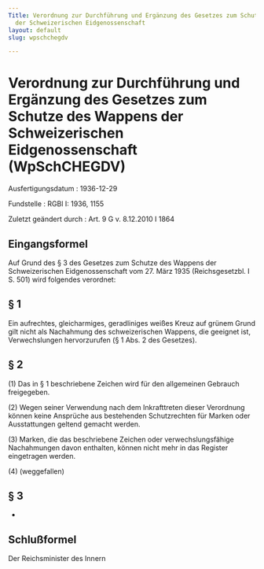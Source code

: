```yaml
---
Title: Verordnung zur Durchführung und Ergänzung des Gesetzes zum Schutze des Wappens
  der Schweizerischen Eidgenossenschaft
layout: default
slug: wpschchegdv

---
```


# Verordnung zur Durchführung und Ergänzung des Gesetzes zum Schutze des Wappens der Schweizerischen Eidgenossenschaft (WpSchCHEGDV)

Ausfertigungsdatum
:   1936-12-29

Fundstelle
:   RGBl I: 1936, 1155

Zuletzt geändert durch
:   Art. 9 G v. 8.12.2010 I 1864


## Eingangsformel

Auf Grund des § 3 des Gesetzes zum Schutze des Wappens der
Schweizerischen Eidgenossenschaft vom 27. März 1935 (Reichsgesetzbl. I
S. 501) wird folgendes verordnet:


## § 1

Ein aufrechtes, gleicharmiges, geradliniges weißes Kreuz auf grünem
Grund gilt nicht als Nachahmung des schweizerischen Wappens, die
geeignet ist, Verwechslungen hervorzurufen (§ 1 Abs. 2 des Gesetzes).


## § 2

(1) Das in § 1 beschriebene Zeichen wird für den allgemeinen Gebrauch
freigegeben.

(2) Wegen seiner Verwendung nach dem Inkrafttreten dieser Verordnung
können keine Ansprüche aus bestehenden Schutzrechten für Marken oder
Ausstattungen geltend gemacht werden.

(3) Marken, die das beschriebene Zeichen oder verwechslungsfähige
Nachahmungen davon enthalten, können nicht mehr in das Register
eingetragen werden.

(4) (weggefallen)


## § 3

-


## Schlußformel

Der Reichsminister des Innern

